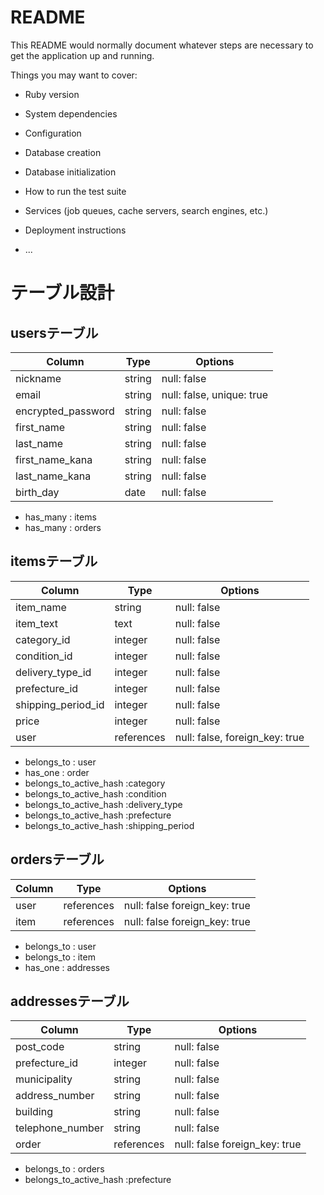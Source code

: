 # README

This README would normally document whatever steps are necessary to get the
application up and running.

Things you may want to cover:

* Ruby version

* System dependencies

* Configuration

* Database creation

* Database initialization

* How to run the test suite

* Services (job queues, cache servers, search engines, etc.)

* Deployment instructions

* ...

# テーブル設計

## usersテーブル
| Column              | Type       | Options                        |
| ------------------- | ---------- | ------------------------------ |
| nickname            | string     | null: false                    |
| email               | string     | null: false, unique: true      |
| encrypted_password  | string     | null: false                    |
| first_name          | string     | null: false                    |
| last_name           | string     | null: false                    |
| first_name_kana     | string     | null: false                    |
| last_name_kana      | string     | null: false                    |
| birth_day           | date       | null: false                    |

- has_many : items
- has_many : orders

## itemsテーブル
| Column               | Type       | Options                        |
| -------------------- | ---------- | ------------------------------ |
| item_name            | string     | null: false                    |
| item_text            | text       | null: false                    |
| category_id          | integer    | null: false                    |
| condition_id         | integer    | null: false                    |
| delivery_type_id     | integer    | null: false                    |
| prefecture_id        | integer    | null: false                    |
| shipping_period_id   | integer    | null: false                    |
| price                | integer    | null: false                    |
| user                 | references | null: false, foreign_key: true |

- belongs_to : user
- has_one  : order
- belongs_to_active_hash :category
- belongs_to_active_hash :condition
- belongs_to_active_hash :delivery_type
- belongs_to_active_hash :prefecture
- belongs_to_active_hash :shipping_period


## ordersテーブル
| Column               | Type       | Options                        |
| -------------------- | ---------- | ------------------------------ |
| user                 | references | null: false  foreign_key: true |
| item                 | references | null: false  foreign_key: true |
- belongs_to : user
- belongs_to : item
- has_one : addresses

## addressesテーブル
| Column              | Type       | Options                        |
| ------------------- | ---------- | ------------------------------ |
| post_code           | string     | null: false                    |
| prefecture_id       | integer    | null: false                    |
| municipality        | string     | null: false                    |
| address_number      | string     | null: false                    |
| building            | string     | null: false                    |
| telephone_number    | string     | null: false                    |
| order               | references | null: false  foreign_key: true |
- belongs_to : orders
- belongs_to_active_hash :prefecture
